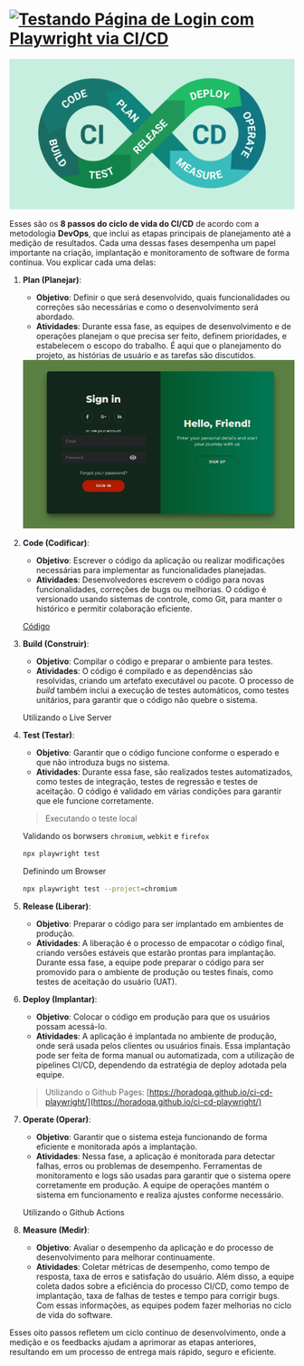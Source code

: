 # [![Testando Página de Login com Playwright via CI/CD](https://readme-typing-svg.demolab.com?font=Fira+Code&pause=1000&width=470&lines=Testando+P%C3%A1gina+de+Login+com+Playwright+via+CI%2FCD)](https://git.io/typing-svg)

<div align="center">
   <img src="./images/cicd.png">
</div>

Esses são os **8 passos do ciclo de vida do CI/CD** de acordo com a metodologia **DevOps**, que inclui as etapas principais de planejamento até a medição de resultados. Cada uma dessas fases desempenha um papel importante na criação, implantação e monitoramento de software de forma contínua. Vou explicar cada uma delas:

1. **Plan (Planejar)**:
   - **Objetivo**: Definir o que será desenvolvido, quais funcionalidades ou correções são necessárias e como o desenvolvimento será abordado.
   - **Atividades**: Durante essa fase, as equipes de desenvolvimento e de operações planejam o que precisa ser feito, definem prioridades, e estabelecem o escopo do trabalho. É aqui que o planejamento do projeto, as histórias de usuário e as tarefas são discutidos.

   <div align="center">
      <img src="./images/login.png">
   </div>

2. **Code (Codificar)**:
   - **Objetivo**: Escrever o código da aplicação ou realizar modificações necessárias para implementar as funcionalidades planejadas.
   - **Atividades**: Desenvolvedores escrevem o código para novas funcionalidades, correções de bugs ou melhorias. O código é versionado usando sistemas de controle, como Git, para manter o histórico e permitir colaboração eficiente.

   [Código](./site/)

3. **Build (Construir)**:
   - **Objetivo**: Compilar o código e preparar o ambiente para testes.
   - **Atividades**: O código é compilado e as dependências são resolvidas, criando um artefato executável ou pacote. O processo de *build* também inclui a execução de testes automáticos, como testes unitários, para garantir que o código não quebre o sistema.

   Utilizando o Live Server

4. **Test (Testar)**:
   - **Objetivo**: Garantir que o código funcione conforme o esperado e que não introduza bugs no sistema.
   - **Atividades**: Durante essa fase, são realizados testes automatizados, como testes de integração, testes de regressão e testes de aceitação. O código é validado em várias condições para garantir que ele funcione corretamente.

   > Executando o teste local

   Validando os borwsers `chromium`, `webkit` e `firefox`

      ```bash
      npx playwright test
      ```

   Definindo um Browser

      ```bash
      npx playwright test --project=chromium
      ```

5. **Release (Liberar)**:
   - **Objetivo**: Preparar o código para ser implantado em ambientes de produção.
   - **Atividades**: A liberação é o processo de empacotar o código final, criando versões estáveis que estarão prontas para implantação. Durante essa fase, a equipe pode preparar o código para ser promovido para o ambiente de produção ou testes finais, como testes de aceitação do usuário (UAT).

6. **Deploy (Implantar)**:
   - **Objetivo**: Colocar o código em produção para que os usuários possam acessá-lo.
   - **Atividades**: A aplicação é implantada no ambiente de produção, onde será usada pelos clientes ou usuários finais. Essa implantação pode ser feita de forma manual ou automatizada, com a utilização de pipelines CI/CD, dependendo da estratégia de deploy adotada pela equipe.

   > Utilizando o Github Pages: [https://horadoqa.github.io/ci-cd-playwright/](https://horadoqa.github.io/ci-cd-playwright/)

7. **Operate (Operar)**:
   - **Objetivo**: Garantir que o sistema esteja funcionando de forma eficiente e monitorada após a implantação.
   - **Atividades**: Nessa fase, a aplicação é monitorada para detectar falhas, erros ou problemas de desempenho. Ferramentas de monitoramento e logs são usadas para garantir que o sistema opere corretamente em produção. A equipe de operações mantém o sistema em funcionamento e realiza ajustes conforme necessário.

   Utilizando o Github Actions

8. **Measure (Medir)**:
   - **Objetivo**: Avaliar o desempenho da aplicação e do processo de desenvolvimento para melhorar continuamente.
   - **Atividades**: Coletar métricas de desempenho, como tempo de resposta, taxa de erros e satisfação do usuário. Além disso, a equipe coleta dados sobre a eficiência do processo CI/CD, como tempo de implantação, taxa de falhas de testes e tempo para corrigir bugs. Com essas informações, as equipes podem fazer melhorias no ciclo de vida do software.

Esses oito passos refletem um ciclo contínuo de desenvolvimento, onde a medição e os feedbacks ajudam a aprimorar as etapas anteriores, resultando em um processo de entrega mais rápido, seguro e eficiente.

